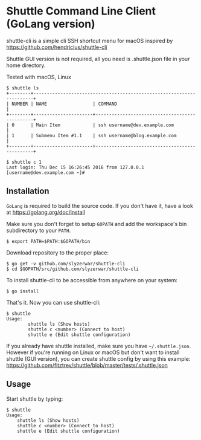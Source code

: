 # Shuttle Command Line Client (GoLang version)

shuttle-cli is a simple cli SSH shortcut menu for macOS inspired by https://github.com/hendricius/shuttle-cli

Shuttle GUI version is not required, all you need is .shuttle.json file in your home directory.

Tested with macOS, Linux
```
$ shuttle ls
+--------+----------------------------------------------------------------------+
| NUMBER | NAME                 | COMMAND                                       |
+--------+----------------------+-----------------------------------------------+
| 0      | Main Item            | ssh username@dev.example.com                  |
| 1      | Submenu Item #1.1    | ssh username@blog.example.com                 |
+--------+----------------------+-----------------------------------------------+

$ shuttle c 1
Last login: Thu Dec 15 16:26:45 2016 from 127.0.0.1
[username@dev.example.com ~]# 

```


## Installation

`GoLang` is required to build the source code. If you don't have it, have a look at https://golang.org/doc/install

Make sure you don't forget to setup `GOPATH` and add the workspace's bin subdirectory to your `PATH`.
```
$ export PATH=$PATH:$GOPATH/bin
```

Download repository to the proper place:
```
$ go get -v github.com/slyzerwar/shuttle-cli
$ cd $GOPATH/src/github.com/slyzerwar/shuttle-cli
```

To install shuttle-cli to be accessible from anywhere on your system:
```
$ go install
```
That's it. Now you can use shuttle-cli:
```
$ shuttle
Usage:
        shuttle ls (Show hosts)
        shuttle c <number> (Connect to host)
        shuttle e (Edit shuttle configuration)
```

If you already have shuttle installed, make sure you have `~/.shuttle.json`. However if you're running on Linux or macOS but don't want to install shuttle (GUI version), you can create shuttle config by using this example: https://github.com/fitztrev/shuttle/blob/master/tests/.shuttle.json

## Usage

Start shuttle by typing:

    $ shuttle
    Usage:
        shuttle ls (Show hosts)
        shuttle c <number> (Connect to host)
        shuttle e (Edit shuttle configuration)
